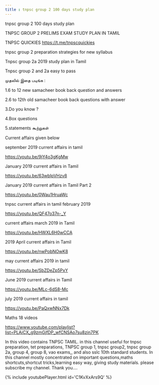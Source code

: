 ```yaml
---
title : tnpsc group 2 100 days study plan
---
```


tnpsc group 2 100 days study plan

TNPSC GROUP 2 PRELIMS EXAM STUDY PLAN IN TAMIL

TNPSC QUICKIES
https://t.me/tnpscquickies

tnpsc group 2 preparation strategies for new syllabus

Tnpsc group 2a 2019 study plan in Tamil

Tnpsc group 2 and 2a easy to pass

முதலில் இதை படிங்க :

1.6 to 12 new samacheer book back question and answers

2.6 to 12th old samacheer book back questions with answer

3.Do you know ?

4.Box questions

5.statements கூற்றுகள்

Current affairs given below 

september 2019 current affairs in tamil

https://youtu.be/9jY4o3gKgMw

January 2019 current affairs in Tamil

https://youtu.be/63wbIpVHzv8

January 2019 current affairs in Tamil Part 2

https://youtu.be/0Wau1HruaWc

tnpsc current affairs in tamil february 2019

https://youtu.be/QF47o37n-_Y

current affairs march 2019 in Tamil

https://youtu.be/HWXL6H0wCCA

2019 April current affairs in Tamil

https://youtu.be/nwPobNOwK8

may current affairs 2019 in tamil

https://youtu.be/SbZDeZp5PxY

June 2019 current affairs in Tamil

https://youtu.be/MLc-6dS8-Mc

july 2019 current affairs in tamil

https://youtu.be/PaQxwNNx7Dk

Maths 18 videos

https://www.youtube.com/playlist?list=PLAiCX_g9zmGjfDP_wfCNSAo7su8zin7PK

In this video contains TNPSC TAMIL. in this channel useful for tnpsc preparation, tet preparations, TNPSC group 1, tnpsc group2, tnpsc group 2a, group 4, group 8, vao exams,, and also sslc 10th standard students. In this channel mostly concentrated on important questions,maths shortcuts,shortcut tricks,learning easy way, giving study materials. please subscribe my channel. Thank you....



{% include youtubePlayer.html id='C1KvXxArs9Q' %}
